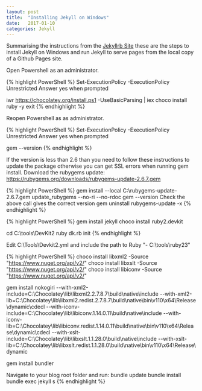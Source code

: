 ```yaml
---
layout: post
title:  "Installing Jekyll on Windows"
date:   2017-01-10
categories: Jekyll
---
```


Summarising the instructions from the [Jekyllrb Site][jekyll-windowsinstall] these are the steps to install Jekyll on Windows and run Jekyll to serve pages from the local copy of a Github Pages site.

Open Powershell as an administrator.

{% highlight PowerShell %}
Set-ExecutionPolicy -ExecutionPolicy Unrestricted
Answer yes when prompted

iwr https://chocolatey.org/install.ps1 -UseBasicParsing | iex
choco install ruby -y
exit
{% endhighlight %}

Reopen Powershell as as administrator.

{% highlight PowerShell %}
Set-ExecutionPolicy -ExecutionPolicy Unrestricted
Answer yes when prompted

gem --version
{% endhighlight %}

If the version is less than 2.6 than you need to follow these instructions to update the package otherwise you can get SSL errors when running gem install.
Download the rubygems update: https://rubygems.org/downloads/rubygems-update-2.6.7.gem

{% highlight PowerShell %}
gem install --local C:\rubygems-update-2.6.7.gem
update_rubygems --no-ri --no-rdoc
gem --version
Check the above call gives the correct version
gem uninstall rubygems-update -x
{% endhighlight %}

{% highlight PowerShell %}
gem install jekyll
choco install ruby2.devkit

cd C:\tools\DevKit2
ruby dk.rb init
{% endhighlight %}

Edit C:\Tools\Devkit2.yml and include the path to Ruby "- C:\tools\ruby23"

{% highlight PowerShell %}
choco install libxml2 -Source "https://www.nuget.org/api/v2/"
choco install libxslt -Source "https://www.nuget.org/api/v2/"
choco install libiconv -Source "https://www.nuget.org/api/v2/"

gem install nokogiri --with-xml2-include=C:\Chocolatey\lib\libxml2.2.7.8.7\build\native\include --with-xml2-lib=C:\Chocolatey\lib\libxml2.redist.2.7.8.7\build\native\bin\v110\x64\Release\dynamic\cdecl --with-iconv-include=C:\Chocolatey\lib\libiconv.1.14.0.11\build\native\include --with-iconv-lib=C:\Chocolatey\lib\libiconv.redist.1.14.0.11\build\native\bin\v110\x64\Release\dynamic\cdecl  --with-xslt-include=C:\Chocolatey\lib\libxslt.1.1.28.0\build\native\include --with-xslt-lib=C:\Chocolatey\lib\libxslt.redist.1.1.28.0\build\native\bin\v110\x64\Release\dynamic
   
gem install bundler

Navigate to your blog root folder and run:
bundle update
bundle install
bundle exec jekyll s
{% endhighlight %}



[jekyll-windowsinstall]: https://jekyllrb.com/docs/windows/
